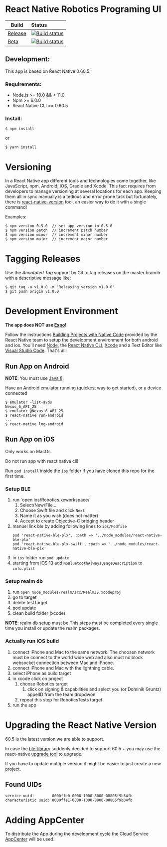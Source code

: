 # React Native Robotics Programing UI

| Build        | Status           |  
| ------------- |:---| 
| [Release]()      | [![Build status](https://build.appcenter.ms/v0.1/apps/16514b80-c28d-43e3-87a8-cea2c095cbe9/branches/master/badge)](https://appcenter.ms)| 
| [Beta](https://play.google.com/apps/testing/org.exploreit.robotics)   | [![Build status](https://build.appcenter.ms/v0.1/apps/16514b80-c28d-43e3-87a8-cea2c095cbe9/branches/develop/badge)](https://appcenter.ms)      | 


## Development:

This app is based on React Native 0.60.5. 

### Requirements:

* Node.js  >= 10.0 && < 11.0
* Npm >= 6.0.0
* React Native CLI == 0.60.5

### Install:

```
$ npm install
```

or

```
$ yarn install
```

# Versioning

In a React Native app different tools and technologies come together, like JavaScript, npm, Android, iOS, Gradle and Xcode. This fact requires from developers to manage versioning at several locations for each app. Keeping them all in sync manually is a tedious and error prone task but fortunately, there is [react-native-version](https://www.andreadelis.com/react-native-app-versioning/) tool, an easier way to do it with a single command!

Examples:

```
$ npm version 0.5.0  // set app version to 0.5.0
$ npm version patch  // increment patch number
$ npm version minor  // increment minor number
$ npm version major  // increment major number
```

# Tagging Releases

Use the *Annotated Tag* support by Git to tag releases on the master branch with a descriptive message like:

```
$ git tag -a v1.0.0 -m "Releasing version v1.0.0"
$ git push origin v1.0.0
```

# Development Environment

**The app does NOT use [Expo](https://expo.io/)!**

Follow the instructions [Building Projects with Native Code](https://facebook.github.io/react-native/docs/getting-started) provided by the React Native team to setup the development environment for both android and ios. You'll need [Node](https://nodejs.org/en/download/), the [React Native CLI](https://facebook.github.io/react-native/docs/getting-started#the-react-native-cli), [Xcode](https://itunes.apple.com/us/app/xcode/id497799835?mt=12) and a Text Editor like [Visual Studio Code](https://code.visualstudio.com/). That's all!  

## Run App on Android

**NOTE**: You must use [Java 8](https://facebook.github.io/react-native/docs/getting-started#java-development-kit).

Have an Android emulator running (quickest way to get started), or a device connected

```
$ emulator -list-avds
Nexus_6_API_25
$ emulator @Nexus_6_API_25
$ react-native run-android
...
$ react-native log-android
```

## Run App on iOS

Only works on MacOs. 

Do not run app with react native cli!

Run `pod install` inside the `ios` folder if you have cloned this repo for the first time.

### Setup BLE

1. run `open ios/Robotics.xcworkspace/
    1. Select/New/File...
    2. Choose Swift file and click `Next`
    3. Name it as you wish (does not matter)
    4. Accept to create Objective-C bridging header
2. manuel link ble by adding following lines to `ios/Podfile`
    ```
    pod 'react-native-ble-plx', :path => '../node_modules/react-native-ble-plx'
    pod 'react-native-ble-plx-swift', :path => '../node_modules/react-native-ble-plx'
    ``` 
3. in `ios` folder run `pod update` 
4. starting from iOS 13 add `NSBluetoothAlwaysUsageDescription` to `info.plist`

### Setup realm db
1. run `open node_modules/realm/src/RealmJS.xcodeproj`
2. go to target
3. delete testTarget
4. pod update
5. clean build folder (xcode)

**NOTE**: realm db setup must be 
This steps must be completed every single time you install or update the realm packages.

### Actually run iOS build

1. connect iPhone and Mac to the same network. The choosen network must be connect to the world wide web and also must no block websocket connection between Mac and iPhone.
2. connect iPhone and Mac with the lightning cable. 
3. select  iPhone as build target
5. in xcode click on project
    1. choose Robotics target
        1. click on signing & capabilities and select you (or Dominik Gruntz) appelID from the team dropdwon
    2. repeat this step for RoboticsTests target
4. run the app



# Upgrading the React Native Version

60.5 is the latest version we are able to support. 

In case the [ble-library](https://github.com/Polidea/react-native-ble-plx) suddenly decided to support 60.5 + you may use the react-native [upgrade tool](https://facebook.github.io/react-native/docs/upgrading) to upgrade. 

If you have to update multiple version it might be easier to just create a new project.



## Found UIDs

```
service uuid:        0000ffe0-0000-1000-8000-00805f9b34fb
characteristic uuid: 0000ffe1-0000-1000-8000-00805f9b34fb
```


# Adding AppCenter

To distribute the App during the development cycle the Cloud Service [AppCenter](https://visualstudio.microsoft.com/de/app-center/) will be used.
